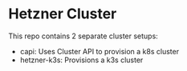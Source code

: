 # Hetzner Cluster

This repo contains 2 separate cluster setups:

- capi: Uses Cluster API to provision a k8s cluster
- hetzner-k3s: Provisions a k3s cluster
